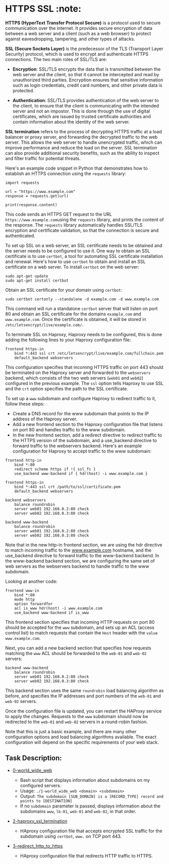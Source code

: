 # HTTPS SSL :note:
**HTTPS (HyperText Transfer Protocol Secure)** is a protocol used to secure communication over the internet. It provides secure encryption of data between a web server and a client (such as a web browser) to protect against eavesdropping, tampering, and other types of attacks.

**SSL (Secure Sockets Layer)** is the predecessor of the TLS (Transport Layer Security) protocol, which is used to encrypt and authenticate HTTPS connections. The two main roles of SSL/TLS are:
- **Encryption**: 
    SSL/TLS encrypts the data that is transmitted between the web server and the client, so that it cannot be intercepted and read by unauthorized third parties. Encryption ensures that sensitive information such as login credentials, credit card numbers, and other private data is protected.

- **Authentication**: 
    SSL/TLS provides authentication of the web server to the client, to ensure that the client is communicating with the intended server and not an impostor. This is done through the use of digital certificates, which are issued by trusted certificate authorities and contain information about the identity of the web server.

**SSL termination** refers to the process of decrypting HTTPS traffic at a load balancer or proxy server, and forwarding the decrypted traffic to the web server. This allows the web server to handle unencrypted traffic, which can improve performance and reduce the load on the server. SSL termination can also provide additional security benefits, such as the ability to inspect and filter traffic for potential threats.

Here's an example code snippet in Python that demonstrates how to establish an HTTPS connection using the `requests` library:
```
import requests

url = "https://www.example.com"
response = requests.get(url)

print(response.content)
```
This code sends an HTTPS GET request to the URL `https://www.example.com`using the `requests` library, and prints the content of the response. The `requests` library automatically handles SSL/TLS encryption and certificate validation, so that the connection is secure and authenticated.

To set up SSL on a web server, an SSL certificate needs to be obtained and the server needs to be configured to use it. One way to obtain an SSL certificate is to use `certbot`, a tool for automating SSL certificate installation and renewal. Here's how to use `certbot` to obtain and install an SSL certificate on a web server. To install `certbot` on the web server:
```
sudo apt-get update
sudo apt-get install certbot
```
Obtain an SSL certificate for your domain using `certbot`:
```
sudo certbot certonly --standalone -d example.com -d www.example.com
```
This command will run a standalone `certbot` server that will listen on port 80 and obtain an SSL certificate for the domains `example.com` and `www.example.com`. Once the certificate is obtained, it will be stored in `/etc/letsencrypt/live/example.com/`.

To terminate SSL on Haproxy, Haproxy needs to be configured, this is done adding the following lines to your Haproxy configuration file:
```
frontend https-in
    bind *:443 ssl crt /etc/letsencrypt/live/example.com/fullchain.pem
    default_backend webservers
```
This configuration specifies that incoming HTTPS traffic on port 443 should be terminated on the Haproxy server and forwarded to the `webservers` backend, which consists of the two web servers (`web01` and `web02`) configured in the previous example. The `ssl` option tells Haproxy to use SSL and the `crt` option specifies the path to the SSL certificate.

To set up a `www` subdomain and configure Haproxy to redirect traffic to it, follow these steps:
  - Create a DNS record for the www subdomain that points to the IP address of the Haproxy server.
  - Add a new frontend section to the Haproxy configuration file that listens on port 80 and handles traffic to the www subdomain.
  - In the new frontend section, add a redirect directive to redirect traffic to the HTTPS version of the subdomain, and a use_backend directive to forward traffic to the webservers backend.
Here's an example configuration for Haproxy to accept traffic to the www subdomain:
```
frontend http-in
    bind *:80
    redirect scheme https if !{ ssl_fc }
    use_backend www-backend if { hdr(host) -i www.example.com }

frontend https-in
    bind *:443 ssl crt /path/to/ssl/certificate.pem
    default_backend webservers

backend webservers
    balance roundrobin
    server web01 192.168.0.2:80 check
    server web02 192.168.0.3:80 check

backend www-backend
    balance roundrobin
    server web01 192.168.0.2:80 check
    server web02 192.168.0.3:80 check
```
Note that in the new http-in frontend section, we are using the hdr directive to match incoming traffic to the www.example.com hostname, and the use_backend directive to forward traffic to the www-backend backend. In the www-backend backend section, we are configuring the same set of web servers as the webservers backend to handle traffic to the www subdomain.

Looking at another code:
```
frontend www-in
    bind *:80
    mode http
    option forwardfor
    acl is_www hdr(host) -i www.example.com
    use_backend www-backend if is_www
```
This frontend section specifies that incoming HTTP requests on port 80 should be accepted for the `www` subdomain, and sets up an ACL (access control list) to match requests that contain the `Host` header with the `value www.example.com`.

Next, you can add a new backend section that specifies how requests matching the `www` ACL should be forwarded to the `web-01` and `web-02` servers:
```
backend www-backend
    balance roundrobin
    server web01 192.168.0.2:80 check
    server web02 192.168.0.3:80 check
```
This backend section uses the same `roundrobin` load balancing algorithm as before, and specifies the IP addresses and port numbers of the `web-01` and `web-02` servers.

Once the configuration file is updated, you can restart the HAProxy service to apply the changes. Requests to the `www` subdomain should now be redirected to the `web-01` and `web-02` servers in a round-robin fashion.

Note that this is just a basic example, and there are many other configuration options and load balancing algorithms available. The exact configuration will depend on the specific requirements of your web stack.

## Task Description:
* [0-world_wide_web](./0-world_wide_web)
    - Bash script that displays information about subdomains on my configured servers.
    - Usage: `./1-world_wide_web <domain> <subdomain>`
    - Output: `The subdomain [SUB_DOMAIN] is a [RECORD_TYPE] record and points to [DESTINATION]`
    - If no `subdomain` parameter is passed, displays information about the
    subdomains `www`, `lb-01`, `web-01` and `web-02`, in that order.

* [2-haproxy_ssl_termination](./2-haproxy_ssl_termination)
    - HAproxy configuration file that accepts encrypted SSL traffic for the subdomain using `certbot`, `www.` on TCP port 443.

* [3-redirect_http_to_https](./3-redirect_http_to_https)
    - HAproxy configuration file that redirects HTTP traffic to HTTPS.

